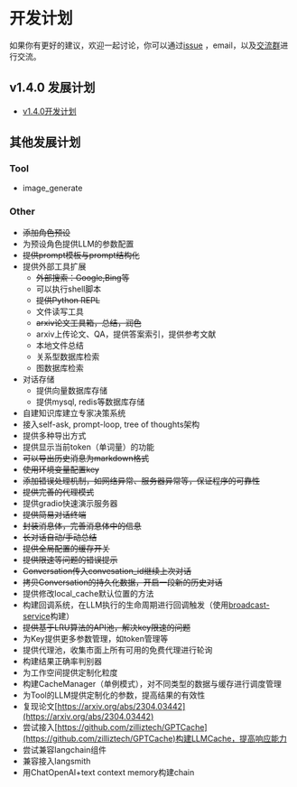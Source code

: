 # 开发计划

如果你有更好的建议，欢迎一起讨论，你可以通过[issue](https://github.com/Undertone0809/promptulate/issues)
，email，以及[交流群](README.md#交流群)进行交流。


## v1.4.0 发展计划
- [v1.4.0开发计划]()

## 其他发展计划

### Tool
- image_generate

### Other
- ~~添加角色预设~~
- 为预设角色提供LLM的参数配置
- ~~提供prompt模板与prompt结构化~~
- 提供外部工具扩展
  - ~~外部搜索：Google,Bing等~~
  - 可以执行shell脚本
  - ~~提供Python REPL~~
  - 文件读写工具
  - ~~arxiv论文工具箱，总结，润色~~
  - arxiv上传论文、QA，提供答案索引，提供参考文献
  - 本地文件总结
  - 关系型数据库检索
  - 图数据库检索
- 对话存储
  - 提供向量数据库存储
  - 提供mysql, redis等数据库存储
- 自建知识库建立专家决策系统
- 接入self-ask, prompt-loop, tree of thoughts架构
- 提供多种导出方式
- 提供显示当前token（单词量）的功能
- ~~可以导出历史消息为markdown格式~~
- ~~使用环境变量配置key~~
- ~~添加错误处理机制，如网络异常、服务器异常等，保证程序的可靠性~~
- ~~提供完善的代理模式~~
- 提供gradio快速演示服务器
- ~~提供简易对话终端~~
- ~~封装消息体，完善消息体中的信息~~
- ~~长对话自动/手动总结~~
- ~~提供全局配置的缓存开关~~
- ~~提供限速等问题的错误提示~~
- ~~Conversation传入convesation_id继续上次对话~~
- ~~拷贝Conversation的持久化数据，开启一段新的历史对话~~
- 提供修改local_cache默认位置的方法
- 构建回调系统，在LLM执行的生命周期进行回调触发（使用[broadcast-service](https://github.com/Undertone0809/broadcast-service)构建）
- ~~提供基于LRU算法的API池，解决key限速的问题~~
- 为Key提供更多参数管理，如token管理等
- 提供代理池，收集市面上所有可用的免费代理进行轮询
- 构建结果正确率判别器
- 为工作空间提供定制化粒度
- 构建CacheManager（单例模式），对不同类型的数据与缓存进行调度管理
- 为Tool的LLM提供定制化的参数，提高结果的有效性
- 复现论文[https://arxiv.org/abs/2304.03442](https://arxiv.org/abs/2304.03442)
- 尝试接入[https://github.com/zilliztech/GPTCache](https://github.com/zilliztech/GPTCache)构建LLMCache，提高响应能力
- 尝试兼容langchain组件
- 兼容接入langsmith
- 用ChatOpenAI+text context memory构建chain
